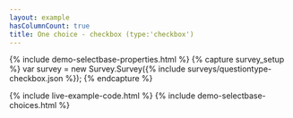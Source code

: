 ```yaml
---
layout: example
hasColumnCount: true
title: One choice - checkbox (type:'checkbox')
---
```

{% include demo-selectbase-properties.html %}
{% capture survey_setup %}
var survey = new Survey.Survey({% include surveys/questiontype-checkbox.json %});
{% endcapture %}

{% include live-example-code.html %}
{% include demo-selectbase-choices.html %}